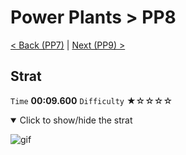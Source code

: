 # Power Plants > PP8

[< Back (PP7)](https://github.com/Doublevil/scbspeedrun/blob/main/levels/pp/PP7.md) | [Next (PP9) >](https://github.com/Doublevil/scbspeedrun/blob/main/levels/pp/PP9.md)

## Strat

`Time` **00:09.600** `Difficulty` ★☆☆☆☆
<details open>
  <summary>Click to show/hide the strat</summary>

  ![gif](https://github.com/Doublevil/scbspeedrun/blob/main/media/levels/pp/PP8_Strat.webp)
</details>
